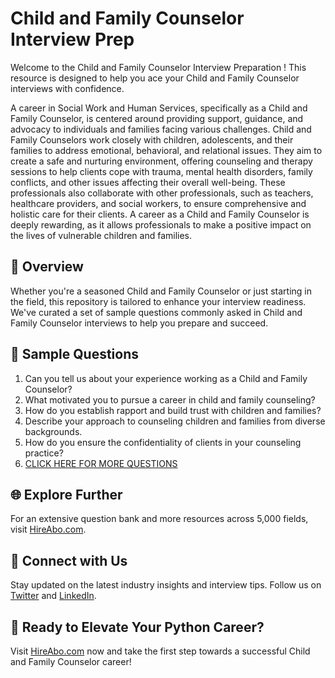 # Child and Family Counselor Interview Prep

Welcome to the Child and Family Counselor Interview Preparation ! This resource is designed to help you ace your Child and Family Counselor interviews with confidence.

A career in Social Work and Human Services, specifically as a Child and Family Counselor, is centered around providing support, guidance, and advocacy to individuals and families facing various challenges. Child and Family Counselors work closely with children, adolescents, and their families to address emotional, behavioral, and relational issues. They aim to create a safe and nurturing environment, offering counseling and therapy sessions to help clients cope with trauma, mental health disorders, family conflicts, and other issues affecting their overall well-being. These professionals also collaborate with other professionals, such as teachers, healthcare providers, and social workers, to ensure comprehensive and holistic care for their clients. A career as a Child and Family Counselor is deeply rewarding, as it allows professionals to make a positive impact on the lives of vulnerable children and families.

## 🚀 Overview

Whether you're a seasoned Child and Family Counselor or just starting in the field, this repository is tailored to enhance your interview readiness. We've curated a set of sample questions commonly asked in Child and Family Counselor interviews to help you prepare and succeed.

## 📝 Sample Questions

1. Can you tell us about your experience working as a Child and Family Counselor?
2. What motivated you to pursue a career in child and family counseling?
3. How do you establish rapport and build trust with children and families?
4. Describe your approach to counseling children and families from diverse backgrounds.
5. How do you ensure the confidentiality of clients in your counseling practice?
6. [CLICK HERE FOR MORE QUESTIONS](https://hireabo.com/job/13_0_12/Child%20and%20Family%20Counselor)

## 🌐 Explore Further

For an extensive question bank and more resources across 5,000 fields, visit [HireAbo.com](https://www.hireabo.com).

## 📱 Connect with Us

Stay updated on the latest industry insights and interview tips. Follow us on [Twitter](https://twitter.com/hireabo) and [LinkedIn](https://www.linkedin.com/in/hire-abo-3609972a8/).

## 🚀 Ready to Elevate Your Python Career?

Visit [HireAbo.com](https://www.hireabo.com) now and take the first step towards a successful Child and Family Counselor career!